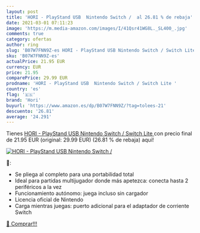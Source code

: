 ```yaml
---
layout: post
title: 'HORI - PlayStand USB  Nintendo Switch /  al 26.81 % de rebaja'
date: 2021-03-01 07:11:23
image: 'https://m.media-amazon.com/images/I/41Qsr41WG8L._SL400_.jpg'
comments: true
category: ofertas
author: ring
slug: 'B07W7FNN9Z-es HORI - PlayStand USB Nintendo Switch / Switch Lite'
sku: 'B07W7FNN9Z-es'
actualPrice: 21.95 EUR
currency: EUR
price: 21.95
comparePrice: 29.99 EUR
prodname: 'HORI - PlayStand USB  Nintendo Switch / Switch Lite '
country: 'es'
flag: '🇪🇸'
brand: 'Hori'
buyurl: 'https://www.amazon.es/dp/B07W7FNN9Z/?tag=tolees-21'
descuento: '26.81'
average: '24.291'
---
```


Tienes [HORI - PlayStand USB  Nintendo Switch / Switch Lite ](https://www.amazon.es/dp/B07W7FNN9Z/?tag=tolees-21) con precio final de  21.95 EUR (original: 29.99 EUR) (26.81 %  de rebaja) aqui!

[![HORI - PlayStand USB  Nintendo Switch / ](https://m.media-amazon.com/images/I/41Qsr41WG8L._SL400_.jpg)](https://www.amazon.es/dp/B07W7FNN9Z/?tag=tolees-21)

🔎:

- Se pliega al completo para una portabilidad total
- Ideal para partidas multijugador donde más apetezca: conecta hasta 2 periféricos a la vez
- Funcionamiento autónomo: juega incluso sin cargador
- Licencia oficial de Nintendo
- Carga mientras juegas: puerto adicional para el adaptador de corriente Switch

[🛒 Comprar!!!](https://www.amazon.es/dp/B07W7FNN9Z/?tag=tolees-21)

